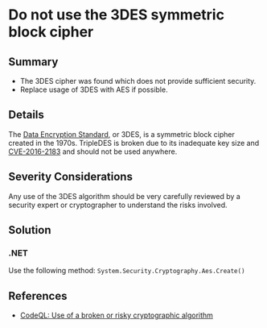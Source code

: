 # Do not use the 3DES symmetric block cipher

## Summary

-   The 3DES cipher was found which does not provide sufficient security.
-   Replace usage of 3DES with AES if possible.

## Details

The [Data Encryption Standard](https://en.wikipedia.org/wiki/Triple_DES), or
3DES, is a symmetric block cipher created in the 1970s. TripleDES is broken due
to its inadequate key size and
[CVE-2016-2183](https://nvd.nist.gov/vuln/detail/CVE-2016-2183) and should not
be used anywhere.

## Severity Considerations

Any use of the 3DES algorithm should be very carefully reviewed by a security
expert or cryptographer to understand the risks involved.

## Solution

### .NET

Use the following method: `System.Security.Cryptography.Aes.Create()`

## References

-   [CodeQL: Use of a broken or risky cryptographic algorithm](https://codeql.github.com/codeql-query-help/cpp/cpp-weak-cryptographic-algorithm/)
